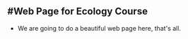 #Web Page for Ecology Course
------------------------------------------------------------
- We are going to do a beautiful web page here, that's all.

